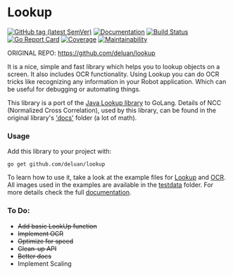 # Lookup
[![GitHub tag (latest SemVer)](https://img.shields.io/github/v/tag/deluan/lookup?label=latest)](https://github.com/deluan/lookup/releases)
[![Documentation](https://img.shields.io/badge/godoc-reference-5272B4.svg?style=flat)](https://godoc.org/github.com/deluan/lookup) 
[![Build Status](https://github.com/deluan/lookup/workflows/CI/badge.svg)](https://github.com/deluan/lookup/actions)
[![Go Report Card](https://goreportcard.com/badge/github.com/deluan/lookup)](https://goreportcard.com/report/github.com/deluan/lookup)
[![Coverage](http://gocover.io/_badge/github.com/deluan/lookup)](http://gocover.io/github.com/deluan/lookup) 
[![Maintainability](https://api.codeclimate.com/v1/badges/d4ff0afbc348c6b9291e/maintainability)](https://codeclimate.com/github/deluan/lookup/maintainability)

ORIGINAL REPO: https://github.com/deluan/lookup

It is a nice, simple and fast library which helps you to lookup objects on a screen. It also includes 
OCR functionality. Using Lookup you can do OCR tricks like recognizing any information in your Robot
application. Which can be useful for debugging or automating things.

This library is a port of the [Java Lookup library](https://gitlab.com/axet/lookup) 
to GoLang. Details of NCC (Normalized Cross Correlation), used by this library, can be found in the 
original library's ['docs'](https://gitlab.com/axet/lookup/tree/master/docs) folder (a lot of math).

### Usage

Add this library to your project with:
```shell script
go get github.com/deluan/lookup
```

To learn how to use it, take a look at the example files for [Lookup](examples_lookup_test.go) and 
[OCR](examples_ocr_test.go). All images used in the examples are available in the [testdata](testdata) folder. 
For more details check the full [documentation](https://godoc.org/github.com/deluan/lookup).

### To Do:
- ~~Add basic LookUp function~~
- ~~Implement OCR~~
- ~~Optimize for speed~~
- ~~Clean-up API~~
- ~~Better docs~~
- Implement Scaling
